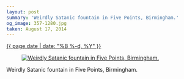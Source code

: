 ```yaml
---
layout: post
summary: 'Weirdly Satanic fountain in Five Points, Birmingham.'
og_image: 357-1280.jpg
taken: August 17, 2014
---
```


<div class="post">
 <time>
  <a href="/357">
   {{ page.date | date: "%B %-d, %Y" }}
  </a>
 </time>
 <a href="/357">
  <figure data-taken="8/17/2014">
   <img alt="Weirdly Satanic fountain in Five Points, Birmingham." sizes="(min-width: 700px) 50vw, calc(100vw - 2rem)" src="{{ site.assets_url }}/357-640.jpg" srcset="{{ site.assets_url }}/357-1280.jpg 1280w, {{ site.assets_url }}/357-960.jpg 960w, {{ site.assets_url }}/357-640.jpg 640w, {{ site.assets_url }}/357-320.jpg 320w"/>
  </figure>
 </a>
 <span>
  Weirdly Satanic fountain in Five Points, Birmingham.
 </span>
</div>
